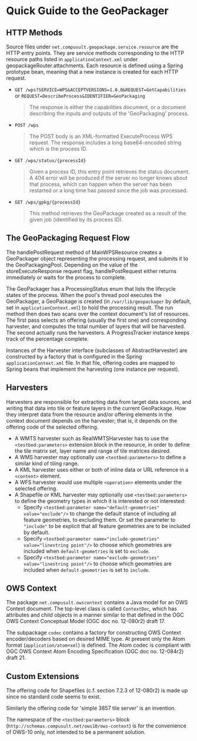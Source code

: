 Quick Guide to the GeoPackager
==============================


HTTP Methods
------------

Source files under `net.compusult.geopackage.service.resource` are the HTTP entry points.  They are service methods corresponding to the HTTP resource paths listed in `applicationContext.xml` under geopackageRouter.attachments.  Each resource is defined using a Spring prototype bean, meaning that a new instance is created for each HTTP request.

* `GET /wps?SERVICE=WPS&ACCEPTVERSIONS=1.0.0&REQUEST=GetCapabilities` or `REQUEST=DescribeProcess&IDENTIFIER=GeoPackaging`

  >  The response is either the capabilities document, or a document describing the inputs and outputs of the 'GeoPackaging' process.

* `POST /wps`

  >  The POST body is an XML-formatted ExecuteProcess WPS request.  The response includes a long base64-encoded string which is the process ID.

* `GET /wps/status/{processId}`

  >  Given a process ID, this entry point retrieves the status document.  A 404 error will be produced if the server no longer knows about that process, which can happen when the server has been restarted or a long time has passed since the job was processed.
  
* `GET /wps/gpkg/{processId}`

  >  This method retrieves the GeoPackage created as a result of the given job (identified by its process ID).

The GeoPackaging Request Flow
-----------------------------

The handlePostRequest method of MainWPSResource creates a GeoPackager object representing the processing request, and submits it to the GeoPackagingPool.  Depending on the value of the storeExecuteResponse request flag, handlePostRequest either returns immediately or waits for the process to complete.

The GeoPackager has a ProcessingStatus enum that lists the lifecycle states of the process.  When the pool's thread pool executes the GeoPackager, a GeoPackage is created (in `/var/lib/geopackager` by default, set in `applicationContext.xml`) to hold the processing result.  The run method then does two scans over the context document's list of resources.  The first pass selects an offering (usually the first one) and corresponding harvester, and computes the total number of layers that will be harvested.  The second actually runs the harvesters.  A ProgressTracker instance keeps track of the percentage complete.

Instances of the Harvester interface (subclasses of AbstractHarvester) are constructed by a factory that is configured in the Spring `applicationContext.xml` file.  In that file, offering codes are mapped to Spring beans that implement the harvesting (one instance per request).

Harvesters
----------

Harvesters are responsible for extracting data from target data sources, and writing that data into tile or feature layers in the current GeoPackage.  How they interpret data from the resource and/or offering elements in the context document depends on the harvester; that is, it depends on the offering code of the selected offering.
* A WMTS harvester such as RealWMTSHarvester has to use the `<testbed:parameters>` extension block in the resource, in order to define the tile matrix set, layer name and range of tile matrices desired.
* A WMS harvester may optionally use `<testbed:parameters>` to define a similar kind of tiling range.
* A KML harvester uses either or both of inline data or URL reference in a `<content>` element.
* A WFS harvester would use multiple `<operation>` elements under the selected offering.
* A Shapefile or KML harvester may optionally use `<testbed:parameters>` to define the geometry types in which it is interested or not interested:
  * Specify `<testbed:parameter name="default-geometries" value="exclude"/>` to change the default stance of including all feature geometries, to excluding them.  Or set the parameter to `"include"` to be explicit that all feature geometries are to be included by default.
  * Specify `<testbed:parameter name="include-geometries" value="linestring point"/>` to choose which geometries are included when `default-geometries` is set to `exclude`.
  * Specify `<testbed:parameter name="exclude-geometries" value="linestring point"/>` to choose which geometries are included when `default-geometries` is set to `include`.

OWS Context
-----------

The package `net.compusult.owscontext` contains a Java model for an OWS Context document.  The top-level class is called `ContextDoc`, which has attributes and child objects in a manner similar to that defined in the OGC OWS Context Conceptual Model (OGC doc no. 12-080r2) draft 17.

The subpackage `codec` contains a factory for constructing OWS Context encoder/decoders based on desired MIME type.  At present only the Atom format (`application/atom+xml`) is defined.  The Atom codec is compliant with OGC OWS Context Atom Encoding Specification (OGC doc no. 12-084r2) draft 21.

Custom Extensions
-----------------

The offering code for Shapefiles (c.f. section 7.2.3 of 12-080r2) is made up since no standard code seems to exist.

Similarly the offering code for 'simple 3857 tile server' is an invention.

The namespace of the `<testbed:parameters>` block (`http://schemas.compusult.net/ows10/ows-context`) is for the convenience of OWS-10 only, not intended to be a permanent solution.
